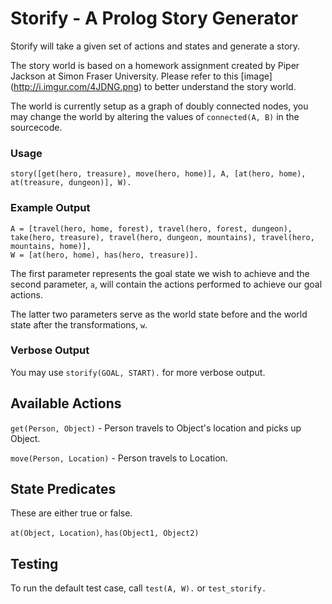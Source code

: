 Storify - A Prolog Story Generator
==================================

Storify will take a given set of actions and states and generate a story.

The story world is based on a homework assignment created by Piper Jackson at Simon Fraser University. Please refer to this [image] (http://i.imgur.com/4JDNG.png) to better understand the story world.

The world is currently setup as a graph of doubly connected nodes, you may change the world by altering the values of `connected(A, B)` in the sourcecode.

### Usage
    story([get(hero, treasure), move(hero, home)], A, [at(hero, home), at(treasure, dungeon)], W).

### Example Output
    A = [travel(hero, home, forest), travel(hero, forest, dungeon), take(hero, treasure), travel(hero, dungeon, mountains), travel(hero, mountains, home)],
    W = [at(hero, home), has(hero, treasure)].


The first parameter represents the goal state we wish to achieve and the second parameter, `a`, will contain the actions performed to achieve our goal actions.

The latter two parameters serve as the world state before and the world state after the transformations, `w`.

### Verbose Output
You may use `storify(GOAL, START).` for more verbose output.

Available Actions
----------------
`get(Person, Object)` - Person travels to Object's location and picks up Object.

`move(Person, Location)` - Person travels to Location.

State Predicates
----------------
These are either true or false.

`at(Object, Location)`, `has(Object1, Object2)`

Testing
-------
To run the default test case, call `test(A, W).` or `test_storify.`
